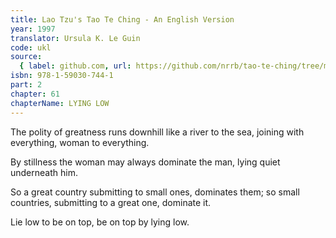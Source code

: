 ```yaml
---
title: Lao Tzu's Tao Te Ching - An English Version
year: 1997
translator: Ursula K. Le Guin
code: ukl
source:
  { label: github.com, url: https://github.com/nrrb/tao-te-ching/tree/master }
isbn: 978-1-59030-744-1
part: 2
chapter: 61
chapterName: LYING LOW
---
```


The polity of greatness
runs downhill like a river to the sea,
joining with everything,
woman to everything.

By stillness the woman
may always dominate the man,
lying quiet underneath him.

So a great country
submitting to small ones, dominates them;
so small countries,
submitting to a great one, dominate it.

Lie low to be on top,
be on top by lying low.
